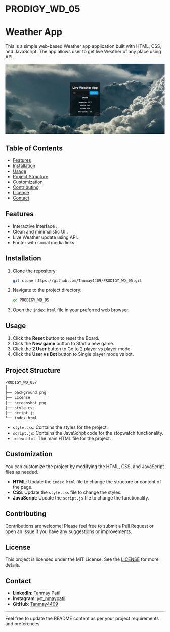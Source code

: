 # PRODIGY_WD_05
# Weather App

This is a simple web-based Weather app application built with HTML, CSS, and JavaScript. The app allows user to get live Weather of any place using API.

![Screenshot of App](screenshot.png)

## Table of Contents

- [Features](#features)
- [Installation](#installation)
- [Usage](#usage)
- [Project Structure](#project-structure)
- [Customization](#customization)
- [Contributing](#contributing)
- [License](#license)
- [Contact](#contact)

## Features

- Interactive Interface .
- Clean and minimalistic UI  .
- Live Weather update using API.
- Footer with social media links.

## Installation

1. Clone the repository:

   ```sh
   git clone https://github.com/Tanmay4409/PRODIGY_WD_05.git
   ```

2. Navigate to the project directory:

   ```sh
   cd PRODIGY_WD_05
   ```

3. Open the `index.html` file in your preferred web browser.

## Usage

1. Click the **Reset** button to reset the Board.
2. Click the **New game** button to Start a new game.
3. Click the **2 User** button to Go to 2 player vs player mode.
4. Click the **User vs Bot** button to Single player mode vs bot.

## Project Structure

```plaintext
PRODIGY_WD_05/
│ 
├── background.png
├── License
├── screenshot.png
├── style.css
├── script.js
└── index.html
```

- `style.css`: Contains the styles for the project.
- `script.js`: Contains the JavaScript code for the stopwatch functionality.
- `index.html`: The main HTML file for the project.

## Customization

You can customize the project by modifying the HTML, CSS, and JavaScript files as needed.

- **HTML**: Update the `index.html` file to change the structure or content of the page.
- **CSS**: Update the `style.css` file to change the styles.
- **JavaScript**: Update the `script.js` file to change the functionality.

## Contributing

Contributions are welcome! Please feel free to submit a Pull Request or open an Issue if you have any suggestions or improvements.

## License

This project is licensed under the MIT License. See the [LICENSE](LICENSE)  for more details.

## Contact

- **LinkedIn**: [Tanmay Patil](https://www.linkedin.com/in/tanmay-patil-98b030258/)
- **Instagram**: [@t_nmaypatil](https://www.instagram.com/t_nmaypatil/?igsh=MXN2NGg0dGF4aXNkeA%3D%3D)
- **GitHub**: [Tanmay4409](https://github.com/Tanmay4409)

---

Feel free to update the README content as per your project requirements and preferences.
